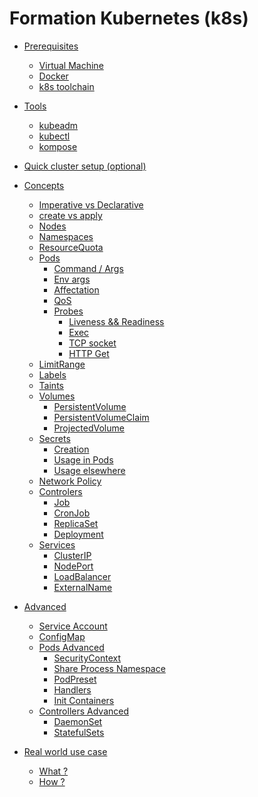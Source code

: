 # Formation Kubernetes (k8s)

- [Prerequisites]()

  - [Virtual Machine]()
  - [Docker]()
  - [k8s toolchain]()

- [Tools]()

  - [kubeadm]()
  - [kubectl]()
  - [kompose]()

- [Quick cluster setup (optional)]()

- [Concepts]()

  - [Imperative vs Declarative]()
  - [create vs apply]()
  - [Nodes]()
  - [Namespaces]()
  - [ResourceQuota]()
  - [Pods]()
    - [Command / Args]()
    - [Env args]()
    - [Affectation]()
    - [QoS]()
    - [Probes]()
      - [Liveness && Readiness]()
      - [Exec]()
      - [TCP socket]()
      - [HTTP Get]()
  - [LimitRange]()
  - [Labels]()
  - [Taints]()
  - [Volumes]()
    - [PersistentVolume]()
    - [PersistentVolumeClaim]()
    - [ProjectedVolume]()
  - [Secrets]()
    - [Creation]()
    - [Usage in Pods]()
    - [Usage elsewhere]()
  - [Network Policy]()
  - [Controlers]()
    - [Job]()
    - [CronJob]()
    - [ReplicaSet]()
    - [Deployment]()
  - [Services]()
    - [ClusterIP]()
    - [NodePort]()
    - [LoadBalancer]()
    - [ExternalName]()

- [Advanced]()

  - [Service Account]()
  - [ConfigMap]()
  - [Pods Advanced]()
    - [SecurityContext]()
    - [Share Process Namespace]()
    - [PodPreset]()
    - [Handlers]()
    - [Init Containers]()
  - [Controllers Advanced]()
    - [DaemonSet]()
    - [StatefulSets]()

- [Real world use case]()
  - [What ?]()
  - [How ?]()
